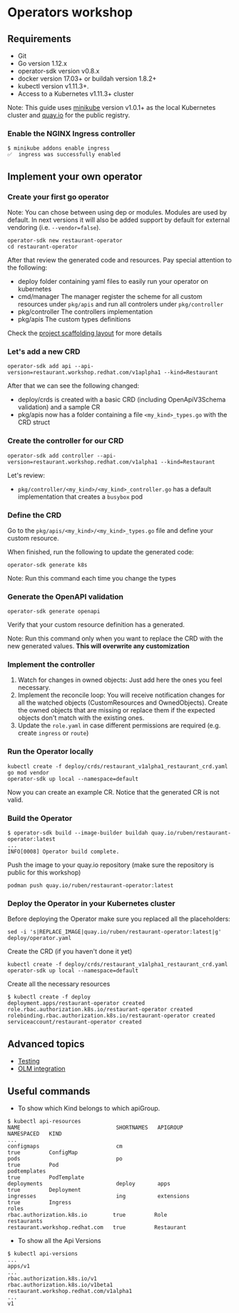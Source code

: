 # Operators workshop

## Requirements

* Git
* Go version 1.12.x
* operator-sdk version v0.8.x
* docker version 17.03+ or buildah version 1.8.2+
* kubectl version v1.11.3+.
* Access to a Kubernetes v1.11.3+ cluster

Note: This guide uses [minikube](https://kubernetes.io/docs/setup/learning-environment/minikube/#installation) version v1.0.1+ as the local Kubernetes cluster and [quay.io](quay.io) for the public registry.

### Enable the NGINX Ingress controller

```{bash}
$ minikube addons enable ingress
✅  ingress was successfully enabled
```

## Implement your own operator

### Create your first go operator

Note: You can chose between using dep or modules. Modules are used by default. In next versions it will also be added support by default for external vendoring (i.e. `--vendor=false`).

```{bash}
operator-sdk new restaurant-operator
cd restaurant-operator
```

After that review the generated code and resources. Pay special attention to the following:

* deploy folder containing yaml files to easily run your operator on kubernetes
* cmd/manager The manager register the scheme for all custom resources under `pkg/apis` and run all controlers under `pkg/controller`
* pkg/controller The controllers implementation
* pkg/apis The custom types definitions

Check the [project scaffolding layout](https://github.com/operator-framework/operator-sdk/blob/master/doc/project_layout.md) for more details

### Let's add a new CRD

```{bash}
operator-sdk add api --api-version=restaurant.workshop.redhat.com/v1aplpha1 --kind=Restaurant
```

After that we can see the following changed:

* deploy/crds is created with a basic CRD (including OpenApiV3Schema validation) and a sample CR
* pkg/apis now has a folder containing a file `<my_kind>_types.go` with the CRD struct

### Create the controller for our CRD

```{bash}
operator-sdk add controller --api-version=restaurant.workshop.redhat.com/v1alpha1 --kind=Restaurant
```

Let's review:

* `pkg/controller/<my_kind>/<my_kind>_controller.go` has a default implementation that creates a `busybox` pod

### Define the CRD

Go to the `pkg/apis/<my_kind>/<my_kind>_types.go` file and define your custom resource.

When finished, run the following to update the generated code:

```{bash}
operator-sdk generate k8s
```

Note: Run this command each time you change the types

### Generate the OpenAPI validation

```{bash}
operator-sdk generate openapi
```

Verify that your custom resource definition has a generated.

Note: Run this command only when you want to replace the CRD with the new generated values. **This will overwrite any customization**

### Implement the controller

1. Watch for changes in owned objects: Just add here the ones you feel necessary.
1. Implement the reconcile loop: You will receive notification changes for all the watched objects (CustomResources and OwnedObjects). Create the owned objects that are missing or replace them if the expected objects don't match with the existing ones.
1. Update the `role.yaml` in case different permissions are required (e.g. create `ingress` or `route`)

### Run the Operator locally

```{bash}
kubectl create -f deploy/crds/restaurant_v1alpha1_restaurant_crd.yaml
go mod vendor
operator-sdk up local --namespace=default
```

Now you can create an example CR. Notice that the generated CR is not valid.

### Build the Operator

```{bash}
$ operator-sdk build --image-builder buildah quay.io/ruben/restaurant-operator:latest
...
INFO[0008] Operator build complete.
```

Push the image to your quay.io repository (make sure the repository is public for this workshop)

```{bash}
podman push quay.io/ruben/restaurant-operator:latest
```

### Deploy the Operator in your Kubernetes cluster

Before deploying the Operator make sure you replaced all the placeholders:

```{bash}
sed -i 's|REPLACE_IMAGE|quay.io/ruben/restaurant-operator:latest|g' deploy/operator.yaml
```

Create the CRD (if you haven't done it yet)

```{bash}
kubectl create -f deploy/crds/restaurant_v1alpha1_restaurant_crd.yaml
operator-sdk up local --namespace=default
```

Create all the necessary resources

```{bash}
$ kubectl create -f deploy
deployment.apps/restaurant-operator created
role.rbac.authorization.k8s.io/restaurant-operator created
rolebinding.rbac.authorization.k8s.io/restaurant-operator created
serviceaccount/restaurant-operator created
```

## Advanced topics

* [Testing](Testing.md)
* [OLM integration](OLM.md)

## Useful commands

* To show which Kind belongs to which apiGroup.

```{bash}
$ kubectl api-resources
NAME                              SHORTNAMES   APIGROUP                         NAMESPACED   KIND
...
configmaps                        cm                                            true         ConfigMap
pods                              po                                            true         Pod
podtemplates                                                                    true         PodTemplate
deployments                       deploy       apps                             true         Deployment
ingresses                         ing          extensions                       true         Ingress
roles                                          rbac.authorization.k8s.io        true         Role
restaurants                                    restaurant.workshop.redhat.com   true         Restaurant
```

* To show all the Api Versions

```{bash}
$ kubectl api-versions
...
apps/v1
...
rbac.authorization.k8s.io/v1
rbac.authorization.k8s.io/v1beta1
restaurant.workshop.redhat.com/v1alpha1
...
v1
```
